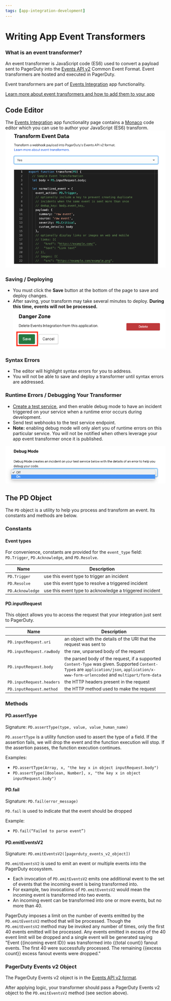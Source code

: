 ```yaml
---
tags: [app-integration-development]
---
```


# Writing App Event Transformers

### What is an event transformer?

An event transformer is JavaScript code (ES6) used to convert a payload sent to PagerDuty into the [Events API v2](../../docs/events-API-v2/02-Trigger-Events.md) Common Event Format. Event transformers are hosted and executed in PagerDuty.

Event transformers are part of [Events Integration](../../docs/app-integration-development/06-Events-Integration.md) app functionality.

[Learn more about event transformers and how to add them to your app](../../docs/app-integration-development/06-Events-Integration.dm#add-an-event-transformer)


## Code Editor

The [Events Integration](../../docs/app-integration-development/06-Events-Integration.md)  app functionality page contains a [Monaco](https://github.com/microsoft/monaco-editor) code editor which you can use to author your JavaScript (ES6) transform.
![Screenshot of transformer code editor](../../assets/images/transformer-editor.png)

### Saving / Deploying
* You must click the **Save** button at the bottom of the page to save and deploy changes.
* After saving, your transform may take several minutes to deploy. **During this time, events will not be processed.**
![Screenshot of Save button](../../assets/images/save-events-integration.png)

### Syntax Errors
* The editor will highlight syntax errors for you to address.
* You will not be able to save and deploy a transformer until syntax errors are addressed.

### Runtime Errors / Debugging Your Transformer
* [Create a test service](../../docs/app-integration-development/06-Events-Integration.dm#test-your-integration), and then enable debug mode to have an incident triggered on your service when a runtime error occurs during development.
* Send test webhooks to the test service endpoint.
* **Note:** enabling debug mode will only alert you of runtime errors on this particular service. You will not be notified when others leverage your app event transformer once it is published.

![Screenshot of dropdown to enable event transformer debug mode](../../assets/images/enable-debug-mode.png)


## The PD Object

The `PD` object is a utility to help you process and transform an event. Its constants and methods are below.

### Constants
#### Event types
For convenience, constants are provided for the `event_type` field: `PD.Trigger`, `PD.Acknowledge`, and `PD.Resolve`.

  Name            | Description
----------------- | -----------
`PD.Trigger`      | use this event type to trigger an incident
`PD.Resolve`      | use this event type to resolve a triggered incident
`PD.Acknowledge`  | use this event type to acknowledge a triggered incident

#### PD.inputRequest

This object allows you to access the request that your integration just sent to PagerDuty.

  Name                     | Description
-------------------------- | -----------
`PD.inputRequest.uri`      | an object with the details of the URI that the request was sent to
`PD.inputRequest.rawBody`  | the raw, unparsed body of the request
`PD.inputRequest.body`     | the parsed body of the request, if a supported `Content-Type` was given. Supported `Content-Type`s are `application/json`, `application/x-www-form-urlencoded` and `multipart/form-data`
`PD.inputRequest.headers`  | the HTTP headers present in the request
`PD.inputRequest.method`   | the HTTP method used to make the request

### Methods
#### PD.assertType
Signature: `PD.assertType(type, value, value_human_name)`

`PD.assertType` is a utility function used to assert the type of a field. If the assertion fails, we will drop the event and the function execution will stop. If the assertion passes, the function execution continues.

Examples:
  * `PD.assertType(Array, x, "the key x in object inputRequest.body")`
  * `PD.assertType([Boolean, Number], x, "the key x in object inputRequest.body")`

#### PD.fail
Signature: `PD.fail(error_message)`

`PD.fail` is used to indicate that the event should be dropped


Example:
* `PD.fail(“Failed to parse event”)`

#### PD.emitEventsV2
Signature: `PD.emitEventsV2([pagerduty_events_v2_object])`

`PD.emitEventsV2` is used to emit an event or multiple events into the PagerDuty ecosystem.
  * Each invocation of `PD.emitEventsV2` emits one additional event to the set of events that the incoming event is being transformed into.
  * For example, two invocations of `PD.emitEventsV2` would mean the incoming event is transformed into two events.
  * An incoming event can be transformed into one or more events, but no more than 40.

PagerDuty imposes a limit on the number of events emitted by the `PD.emitEventsV2` method that will be processed.
Though the `PD.emitEventsV2` method may be invoked any number of times, only the first 40 events emitted will be processed.
Any events emitted in excess of the 40 event limit will be dropped and a single event will be generated saying "Event {{incoming event ID}} was transformed into {{total count}} fanout events. The first 40 were successfully processed. The remaining {{excess count}} excess fanout events were dropped."

### PagerDuty Events v2 Object
The PagerDuty Events v2 object is in the [Events API v2 format](../../docs/events-API-v2/02-Trigger-Events.md).

After applying logic, your transformer should pass a PagerDuty Events v2 object to the `PD.emitEventsV2` method (see section above).
